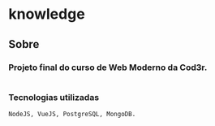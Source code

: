 # knowledge

## Sobre

### Projeto final do curso de Web Moderno da Cod3r.
```

```

### Tecnologias utilizadas
```
NodeJS, VueJS, PostgreSQL, MongoDB.
```

